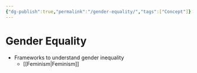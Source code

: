 ```yaml
---
{"dg-publish":true,"permalink":"/gender-equality/","tags":["Concept"]}
---
```


# Gender Equality

- Frameworks to understand gender inequality
	- [[Feminism\|Feminism]]
